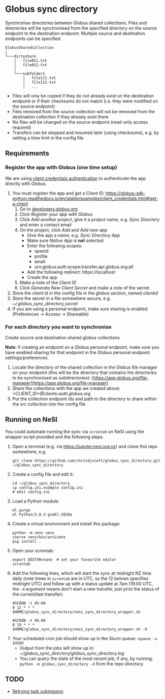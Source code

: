 # Globus sync directory

Synchronise directories between Globus shared collections. Files and
directories will be synchronised from the specified directory on the source
endpoint to the destination endpoint. Multiple source and destination
endpoints can be specified.

```
GlobusSharedCollection
│
└───dirtoshare
    │   file011.txt
    │   file012.txt
    │
    └───subfolder1
        │   file111.txt
        │   file112.txt
        │   ...
```

* Files will only be copied if they do not already exist on the destination
  endpoint or if their checksums do not match (i.e. they were modified on the
  source endpoint)
* Files removed from the source collection will not be removed from the
  destination collection if they already exist there
* No files will be changed on the source endpoint (read-only access required)
* Transfers can be stopped and resumed later (using checksums), e.g. by
  setting a time limit in the config file

## Requirements

### Register the app with Globus (one time setup)

We are using [client credentials authentication](https://globus-sdk-python.readthedocs.io/en/stable/examples/client_credentials.html) to authenticate the app directly with Globus.

1. You must register the app and get a Client ID: https://globus-sdk-python.readthedocs.io/en/stable/examples/client_credentials.html#get-a-client
   1. Go to [developers.globus.org](https://developers.globus.org/)
   2. Click *Register your app with Globus*
   3. Click *Add another project*, give it a project name, e.g. *Sync Directory* and enter a contact email
   4. On the project, click *Add* and *Add new app*
      * Give the app a name, e.g. *Sync Directory App*
      * Make sure *Native App* is **not** selected
      * Enter the following scopes: 
        - openid
        - profile
        - email
        - urn:globus:auth:scope:transfer.api.globus.org:all
      * Add the following redirect: https://localhost
      * Create the app
   5. Make a note of the *Client ID*
   6. Click *Generate New Client Secret* and make a note of the secret
3. Store the client id in the config file in the *globus* section, named *clientid*
4. Store the secret in a file somewhere secure, e.g. *~/.globus_sync_directory_secret*
5. If you are using a personal endpoint, make sure sharing is enabled (Preferences -> Access -> Shareable)

### For each directory you want to synchronise

Create source and destination shared globus collections

**Note**: if creating an endpoint on a Globus personal endpoint, make sure you
have enabled sharing for that endpoint in the Globus personal endpoint
settings/preferences.

1. Locate the directory of the shared collection in the Globus file manager on
   your endpoint (this will be the directory that contains the directories to
   be synchronised as subdirectories): [https://app.globus.org/file-manager](https://app.globus.org/file-manager)
2. Share the collections with the app we created above: *<CLIENT_ID>@clients.auth.globus.org*
3. Put the collection endpoint ids and path to the directory to share within the src collection into the config file

## Running on NeSI

You could automate running the sync via `scrontab` on NeSI using the wrapper script provided and the following steps.

1. Open a terminal (e.g. via https://jupyter.nesi.org.nz) and clone this repo somewhere, e.g.
   ```
   git clone https://github.com/chrisdjscott/globus_sync_directory.git ~/globus_sync_directory
   ```
2. Create a config file and edit it:
   ```
   cd ~/globus_sync_directory
   cp config.ini.example config.ini
   # edit config.ini
   ```
3. Load a Python module:
   ```
   ml purge
   ml Python/3.8.2-gimkl-2020a
   ```
5. Create a virtual environment and install this package:
   ```
   python -m venv venv
   source venv/bin/activate
   pip install .
   ```
6. Open your scrontab:
   ```
   export EDITOR=nano  # set your favourite editor
   scrontab
   ```
7. Add the following lines, which will start the sync at midnight NZ time daily (note times in `scrontab` are in UTC, so the 12 belows specifies midnight UTC) and follow up with a status update at 7am (19:00 UTC, the `-d` argument means don't start a new transfer, just print the status of the current/last transfer):
   ```
   #SCRON -t 05:00
   0 12 * * * $HOME/globus_sync_directory/nesi_sync_directory_wrapper.sh
   
   #SCRON -t 05:00
   0 19 * * * $HOME/globus_sync_directory/nesi_sync_directory_wrapper.sh -d
   ```
8. Your scheduled cron job should show up in the Slurm queue: `squeue -u $USER`
   - Output from the jobs will show up in: *~/globus_sync_directory/globus_sync_directory.log*
   - You can query the state of the most recent job, if any, by running: `python -m globus_sync_directory -d` from the repo directory

## TODO

* [Retrying task submission](https://globus-sdk-python.readthedocs.io/en/stable/examples/advanced_transfer.html#retrying-task-submission)
